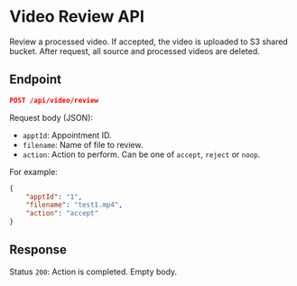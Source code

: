 # Video Review API

Review a processed video. If accepted, the video is uploaded to S3 shared bucket. After request, all source and processed videos are deleted.

## Endpoint

```json
POST /api/video/review
```

Request body (JSON):
- `apptId`: Appointment ID.
- `filename`: Name of file to review.
- `action`: Action to perform. Can be one of `accept`, `reject` or `noop`.

For example:
```json
{
    "apptId": "1",
    "filename": "test1.mp4",
    "action": "accept"
}
```

## Response

Status `200`: Action is completed. Empty body.
